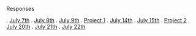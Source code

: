 Responses

.  [July 7th](https://caitlin0806.github.io/responses/July7)
.  [July 8th](https://caitlin0806.github.io/responses/July8)
.  [July 9th](https://caitlin0806.github.io/responses/July9)
.  [Project 1](https://caitlin0806.github.io/responses/Project1)
.  [July 14th](https://caitlin0806.github.io/responses/July14)
.  [July 15th](https://caitlin0806.github.io/responses/July15)
.  [Project 2](https://caitlin0806.github.io/responses/Project2)
.  [July 20th](https://caitlin0806.github.io/responses/July20)
.  [July 21th](https://caitlin0806.github.io/responses/July21)
.  [July 22th](https://caitlin0806.github.io/responses/July22)
